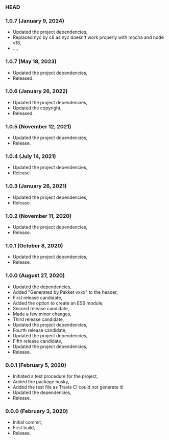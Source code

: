 ### HEAD

### 1.0.7 (January 9, 2024)

  * Updated the project dependencies,
  * Replaced nyc by c8 as nyc doesn't work properly with mocha and node v18,
  * ...,


### 1.0.7 (May 18, 2023)

  * Updated the project dependencies,
  * Released.


### 1.0.6 (January 26, 2022)

  * Updated the project dependencies,
  * Updated the copyright,
  * Released.


### 1.0.5 (November 12, 2021)

  * Updated the project dependencies,
  * Release.


### 1.0.4 (July 14, 2021)

  * Updated the project dependencies,
  * Release.


### 1.0.3 (January 26, 2021)

  * Updated the project dependencies,
  * Release.


### 1.0.2 (November 11, 2020)

  * Updated the project dependencies,
  * Release.


### 1.0.1 (October 8, 2020)

  * Updated the project dependencies,
  * Release.


### 1.0.0 (August 27, 2020)

  * Updated the dependencies,
  * Added "Generated by Pakket vxxx" to the header,
  * First release candidate,
  * Added the option to create an ES6 module,
  * Second release candidate,
  * Made a few minor changes,
  * Third release candidate,
  * Updated the project dependencies,
  * Fourth release candidate,
  * Updated the project dependencies,
  * Fifth release candidate,
  * Updated the project dependencies,
  * Release.


### 0.0.1 (February 5, 2020)

  * Initiated a test procedure for the project,
  * Added the package husky,
  * Added the test file as Travis CI could not generate it!
  * Updated the dependencies,
  * Release.


### 0.0.0 (February 3, 2020)

  * Initial commit,
  * First build,
  * Release.
